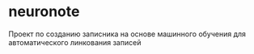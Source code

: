 # neuronote
Проект по созданию записника на основе машинного обучения для автоматического линкования записей
